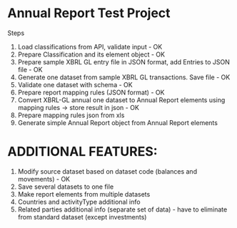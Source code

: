 # Annual Report Test Project

Steps

1. Load classifications from API, validate input - OK
2. Prepare Classification and its element object - OK
3. Prepare sample XBRL GL entry file in JSON format, add Entries to JSON file - OK
4. Generate one dataset from sample XBRL GL transactions. Save file - OK
5. Validate one dataset with schema - OK
6. Prepare report mapping rules (JSON format) - OK
7. Convert XBRL-GL annual one dataset to Annual Report elements using mapping rules -> store result in json - OK
8. Prepare mapping rules json from xls
9. Generate simple Annual Report object from Annual Report elements

# ADDITIONAL FEATURES:

1. Modify source dataset based on dataset code (balances and movements) - OK
2. Save several datasets to one file
3. Make report elements from multiple datasets
4. Countries and activityType additional info
5. Related parties additional info (separate set of data) - have to eliminate from standard dataset (except investments)
